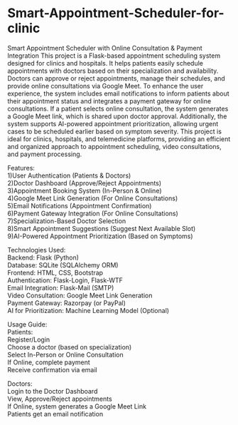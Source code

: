 # Smart-Appointment-Scheduler-for-clinic

Smart Appointment Scheduler with Online Consultation & Payment Integration
This project is a Flask-based appointment scheduling system designed for clinics and hospitals.
It helps patients easily schedule appointments with doctors based on their specialization and availability. Doctors can approve or reject appointments, manage their schedules, and provide online consultations via Google Meet.
To enhance the user experience, the system includes email notifications to inform patients about their appointment status and integrates a payment gateway for online consultations. If a patient selects online consultation, the system generates a Google Meet link, which is shared upon doctor approval. Additionally, the system supports AI-powered appointment prioritization, allowing urgent cases to be scheduled earlier based on symptom severity.
This project is ideal for clinics, hospitals, and telemedicine platforms, providing an efficient and organized approach to appointment scheduling, video consultations, and payment processing.

Features:<br>
1)User Authentication (Patients & Doctors)<br>
2)Doctor Dashboard (Approve/Reject Appointments)<br>
3)Appointment Booking System (In-Person & Online)<br>
4)Google Meet Link Generation (For Online Consultations)<br>
5)Email Notifications (Appointment Confirmation)<br>
6)Payment Gateway Integration (For Online Consultations)<br>
7)Specialization-Based Doctor Selection<br>
8)Smart Appointment Suggestions (Suggest Next Available Slot)<br>
9)AI-Powered Appointment Prioritization (Based on Symptoms)<br>

Technologies Used:<br>
Backend: Flask (Python)<br>
Database: SQLite (SQLAlchemy ORM)<br>
Frontend: HTML, CSS, Bootstrap<br>
Authentication: Flask-Login, Flask-WTF<br>
Email Integration: Flask-Mail (SMTP)<br>
Video Consultation: Google Meet Link Generation<br>
Payment Gateway: Razorpay (or PayPal)<br>
AI for Prioritization: Machine Learning Model (Optional)<br>

Usage Guide:<br>
Patients:<br>
Register/Login<br>
Choose a doctor (based on specialization)<br>
Select In-Person or Online Consultation<br>
If Online, complete payment<br>
Receive confirmation via email<br>

Doctors:<br>
Login to the Doctor Dashboard<br>
View, Approve/Reject appointments<br>
If Online, system generates a Google Meet Link<br>
Patients get an email notification<br>

